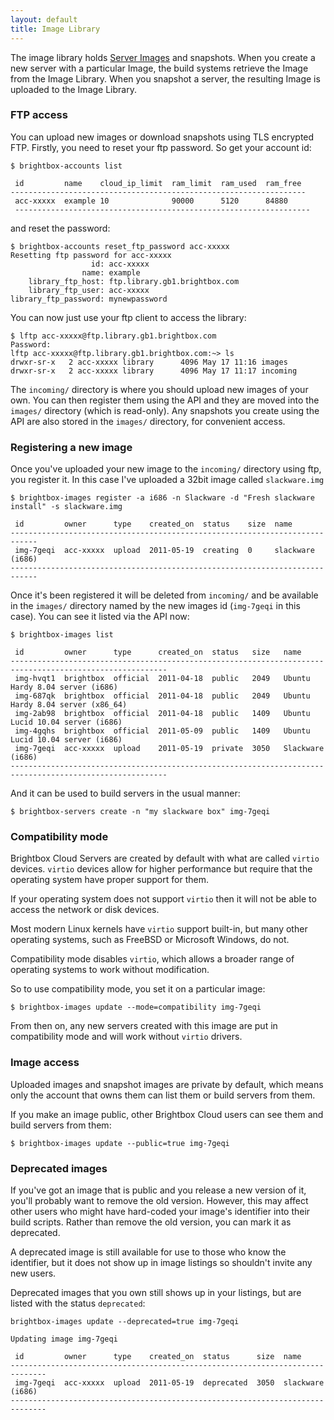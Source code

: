 ```yaml
---
layout: default
title: Image Library
---
```


The image library holds [Server Images](/reference/server-images/) and
snapshots. When you create a new server with a particular Image, the
build systems retrieve the Image from the Image Library. When you
snapshot a server, the resulting Image is uploaded to the Image
Library.


### FTP access

You can upload new images or download snapshots using TLS encrypted
FTP. Firstly, you need to reset your ftp password. So get your account
id:

    $ brightbox-accounts list
    
     id         name    cloud_ip_limit  ram_limit  ram_used  ram_free
    ------------------------------------------------------------------
     acc-xxxxx  example 10              90000      5120      84880   
     ------------------------------------------------------------------

and reset the password:

    $ brightbox-accounts reset_ftp_password acc-xxxxx
    Resetting ftp password for acc-xxxxx
                      id: acc-xxxxx
                    name: example
        library_ftp_host: ftp.library.gb1.brightbox.com
        library_ftp_user: acc-xxxxx
    library_ftp_password: mynewpassword

You can now just use your ftp client to access the library:

    $ lftp acc-xxxxx@ftp.library.gb1.brightbox.com
    Password: 
    lftp acc-xxxxx@ftp.library.gb1.brightbox.com:~> ls    
    drwxr-sr-x   2 acc-xxxxx library      4096 May 17 11:16 images
    drwxr-sr-x   2 acc-xxxxx library      4096 May 17 11:17 incoming

The `incoming/` directory is where you should upload new images of your
own. You can then register them using the API and they are moved into
the `images/` directory (which is read-only). Any snapshots you create
using the API are also stored in the `images/` directory, for convenient
access.

### Registering a new image

Once you've uploaded your new image to the `incoming/` directory using
ftp, you register it. In this case I've uploaded a 32bit image called
`slackware.img`

    $ brightbox-images register -a i686 -n Slackware -d "Fresh slackware install" -s slackware.img
    
     id         owner      type    created_on  status    size  name            
    ----------------------------------------------------------------------------
     img-7geqi  acc-xxxxx  upload  2011-05-19  creating  0     slackware (i686)
    ----------------------------------------------------------------------------

Once it's been registered it will be deleted from `incoming/` and be
available in the `images/` directory named by the new images id
(`img-7geqi` in this case). You can see it listed via the API now:

    $ brightbox-images list
    
     id         owner      type      created_on  status   size   name                                       
    ---------------------------------------------------------------------------------------------------------
     img-hvqt1  brightbox  official  2011-04-18  public   2049   Ubuntu Hardy 8.04 server (i686)            
     img-687qk  brightbox  official  2011-04-18  public   2049   Ubuntu Hardy 8.04 server (x86_64)          
     img-2ab98  brightbox  official  2011-04-18  public   1409   Ubuntu Lucid 10.04 server (i686)           
     img-4gqhs  brightbox  official  2011-05-09  public   1409   Ubuntu Lucid 10.04 server (i686)           
     img-7geqi  acc-xxxxx  upload    2011-05-19  private  3050   Slackware (i686)                           
    ---------------------------------------------------------------------------------------------------------

And it can be used to build servers in the usual manner:

    $ brightbox-servers create -n "my slackware box" img-7geqi
		
### Compatibility mode

Brightbox Cloud Servers are created by default with what are called
`virtio` devices. `virtio` devices allow for higher performance but
require that the operating system have proper support for them.

If your operating system does not support `virtio` then it will not be
able to access the network or disk devices.

Most modern Linux kernels have `virtio` support built-in, but many
other operating systems, such as FreeBSD or Microsoft Windows, do not.

Compatibility mode disables `virtio`, which allows a broader range of
operating systems to work without modification.

So to use compatibility mode, you set it on a particular image:

    $ brightbox-images update --mode=compatibility img-7geqi

From then on, any new servers created with this image are put in
compatibility mode and will work without `virtio` drivers.


### Image access

Uploaded images and snapshot images are private by default, which
means only the account that owns them can list them or build servers
from them.

If you make an image public, other Brightbox Cloud users can see them
and build servers from them:

    $ brightbox-images update --public=true img-7geqi

### Deprecated images

If you've got an image that is public and you release a new version of
it, you'll probably want to remove the old version. However, this may
affect other users who might have hard-coded your image's identifier
into their build scripts. Rather than remove the old version, you can
mark it as deprecated.

A deprecated image is still available for use to those who know the
identifier, but it does not show up in image listings so shouldn't
invite any new users.

Deprecated images that you own still shows up in your listings, but
are listed with the status `deprecated`:

    brightbox-images update --deprecated=true img-7geqi
    
    Updating image img-7geqi
    
     id         owner      type    created_on  status      size  name            
    ------------------------------------------------------------------------------
     img-7geqi  acc-xxxxx  upload  2011-05-19  deprecated  3050  slackware (i686)
    ------------------------------------------------------------------------------

